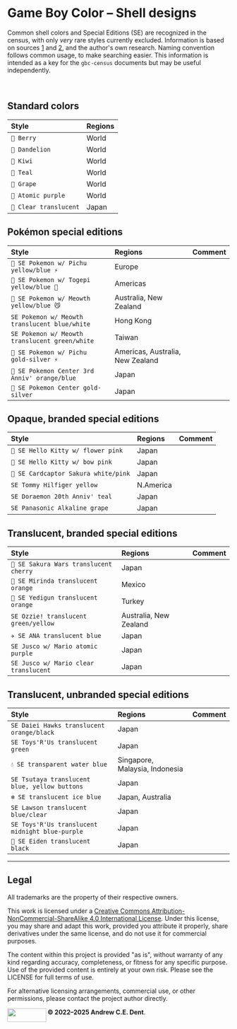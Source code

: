 # Game Boy Color – Shell designs

Common shell colors and Special Editions (SE) are recognized in the census, with only _very_ rare styles currently excluded. Information is based on sources [1](https://console-test-universe.jimdo.com/nintendo/game-boy-color/game-boy-color-console-variations/) and [2](https://consolevariations.com/database/game-boy-color), and the author's own research. Naming convention follows common usage, to make searching easier. This information is intended as a key for the `gbc-census` documents but may be useful independently.


 <br>


## Standard colors

| Style                  | Regions |
| :--------------------- | :------ | 
| `🩷 Berry`             | World   |
| `💛 Dandelion`         | World   | 
| `💚 Kiwi`              | World   | 
| `🩵 Teal`              | World   | 
| `💜 Grape`             | World   | 
| `💟 Atomic purple`     | World   | 
| `🤍 Clear translucent` | Japan   | 


## Pokémon special editions

| Style | Regions | Comment |
| :---- | :------ | :------ |
| `💙 SE Pokemon w/ Pichu yellow/blue ⚡️` | Europe |
| `💙 SE Pokemon w/ Togepi yellow/blue 🥚` | Americas |
| `💙 SE Pokemon w/ Meowth yellow/blue 😼` | Australia, New Zealand |
| `SE Pokemon w/ Meowth translucent blue/white` |  Hong Kong |
| `SE Pokemon w/ Meowth translucent green/white` | Taiwan |
| `🩶 SE Pokemon w/ Pichu gold-silver ⚡️` | Americas, Australia, New Zealand |
| `🧡 SE Pokemon Center 3rd Anniv' orange/blue` | Japan |
| `🩶 SE Pokemon Center gold-silver` | Japan |


## Opaque, branded special editions

| Style | Regions | Comment |
| :---- | :------ | :------ |
| `🌸 SE Hello Kitty w/ flower pink` | Japan |
| `🎀 SE Hello Kitty w/ bow pink` | Japan |
| `💮 SE Cardcaptor Sakura white/pink` | Japan |
| `SE Tommy Hilfiger yellow` | N.America |
| `SE Doraemon 20th Anniv' teal` | Japan |
| `SE Panasonic Alkaline grape` | Japan |


## Translucent, branded special editions

| Style | Regions | Comment |
| :---- | :------ | :------ |
| `🍒 SE Sakura Wars translucent cherry` | Japan |
| `🍊 SE Mirinda translucent orange` | Mexico |
| `🍊 SE Yedigun translucent orange` | Turkey |
| `SE Ozzie! translucent green/yellow` | Australia, New Zealand |
| `✈️ SE ANA translucent blue` | Japan |
| `SE Jusco w/ Mario atomic purple` | Japan |
| `SE Jusco w/ Mario clear translucent` | Japan |


## Translucent, unbranded special editions

| Style | Regions | Comment |
| :---- | :------ | :------ |
| `SE Daiei Hawks translucent orange/black` | Japan |
| `SE Toys'R'Us translucent green` | Japan |
| `💧 SE transparent water blue` | Singapore, Malaysia, Indonesia |
| `SE Tsutaya translucent blue, yellow buttons` | Japan |
| `❄️ SE translucent ice blue` | Japan, Australia |
| `SE Lawson translucent blue/clear` | Japan |
| `SE Toys'R'Us translucent midnight blue-purple` | Japan |
| `🖤 SE Eiden translucent black` | Japan |


<hr>


## Legal

All trademarks are the property of their respective owners.

This work is licensed under a [Creative Commons Attribution-NonCommercial-ShareAlike 4.0 International License](https://creativecommons.org/licenses/by-nc-sa/4.0/). Under this license, you may share and adapt this work, provided you attribute it properly, share derivatives under the same license, and do not use it for commercial purposes.

The content within this project is provided "as is", without warranty of any kind regarding accuracy, completeness, or fitness for any specific purpose. Use of the provided content is entirely at your own risk. Please see the LICENSE for full terms of use.

For alternative licensing arrangements, commercial use, or other permissions, please contact the project author directly.


<a href="http://creativecommons.org/licenses/by-nc-sa/4.0/">
    <img width="88" height="31" align="left" src="https://mirrors.creativecommons.org/presskit/buttons/88x31/png/by-nc-sa.png" alt="">
</a>

**© 2022–2025 Andrew C.E. Dent**.